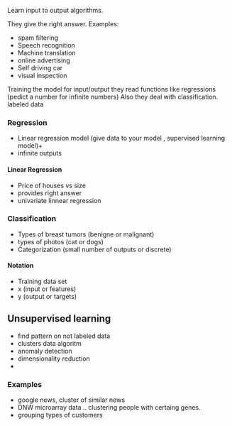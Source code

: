 Learn input to output algorithms. 

They give the right answer. 
Examples:
* spam filtering
* Speech recognition
* Machine translation 
* online advertising 
* Self driving car 
* visual inspection 

Training the model for input/output
they read functions like regressions (pedict a number for infinite numbers) 
Also they deal with classification. 
labeled data
### Regression
* Linear regression model (give data to your model , supervised learning model)+
* infinite outputs

#### Linear Regression
* Price of houses vs size
* provides right answer
* univariate linnear regression
  
### Classification
* Types of breast tumors (benigne or malignant) 
* types of photos (cat or dogs)
* Categorization (small number of outputs or discrete)

#### Notation
* Training data set
* x (input or features)
* y (output or targets)

## Unsupervised learning
* find pattern on not labeled data
* clusters data algoritm
* anomaly detection
* dimensionality reduction
* 
### Examples
* google news, cluster of similar news 
* DNW microarray data .. clustering people with certaing genes. 
* grouping types of customers 












